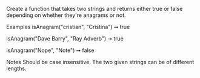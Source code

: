 Create a function that takes two strings and returns either true or false depending on whether they're anagrams or not.

Examples
isAnagram("cristian", "Cristina") ➞ true

isAnagram("Dave Barry", "Ray Adverb") ➞ true

isAnagram("Nope", "Note") ➞ false

Notes
Should be case insensitive.
The two given strings can be of different lengths.